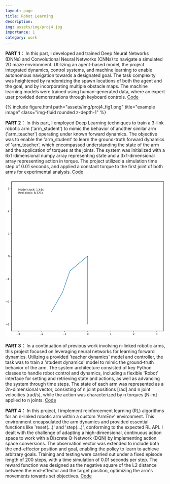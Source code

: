 ```yaml
---
layout: page
title: Robot Learning
description:
img: assets/img/proj4.jpg
importance: 1
category: work
---
```

**PART 1：**
In this part, I developed and trained Deep Neural Networks (DNNs) and Convolutional Neural Networks (CNNs) to navigate a simulated 2D maze environment. Utilizing an agent-based model, the project integrated dynamics, control systems, and machine learning to enable autonomous navigation towards a designated goal. The task complexity was heightened by randomizing the spawn locations of both the agent and the goal, and by incorporating multiple obstacle maps. The machine learning models were trained using human-generated data, where an expert user provided demonstrations through keyboard controls. [Code](https://github.com/AllenWangYi/Robot-Learning-Project/blob/main/%E2%80%9Cmecs6616_Spring2023_Project2_yw3956_ipynb%E2%80%9D.ipynb)
<div class="row">
    <div class="col-sm mt-3 mt-md-0">
        {% include figure.html path="assets/img/proj4_fig1.png" title="example image" class="img-fluid rounded z-depth-1" %}
    </div>
</div>


**PART 2：**
In this part, I employed Deep Learning techniques to train a 3-link robotic arm ('arm_student') to mimic the behavior of another similar arm ('arm_teacher') operating under known forward dynamics. The objective was to enable the 'arm_student' to learn the ground-truth forward dynamics of 'arm_teacher', which encompassed understanding the state of the arm and the application of torques at the joints. The system was initialized with a 6x1-dimensional numpy array representing state and a 3x1-dimensional array representing action in torque. The project utilized a simulation time step of 0.01 seconds, and applied a constant torque to the first joint of both arms for experimental analysis. [Code](https://github.com/AllenWangYi/Robot-Learning-Project/blob/main/%E2%80%9Cmecs6616_Spring2023_Project3_yw3956_ipynb%E2%80%9D.ipynb)
<div class="row justify-content-sm-center align-items-center">
    <div class="col-sm-6 mt-3 mt-md-0">
      <div class="image-with-caption">
        <img class="img-fluid rounded" src="/assets/img/proj4_fig2.png" alt="Your GIF Description Here">
      </div>
      <div class="caption"></div>
    </div>
</div>


**PART 3：**
In a continuation of previous work involving n-linked robotic arms, this project focused on leveraging neural networks for learning forward dynamics. Utilizing a provided 'teacher dynamics' model and controller, the task was to train a 'student dynamics' model to mimic the ground-truth behavior of the arm. The system architecture consisted of key Python classes to handle robot control and dynamics, including a flexible 'Robot' interface for setting and retrieving state and actions, as well as advancing the system through time steps. The state of each arm was represented as a 2n-dimensional vector, consisting of n joint positions [rad] and n joint velocities [rad/s], while the action was characterized by n torques [N-m] applied to n joints. [Code](https://github.com/AllenWangYi/Robot-Learning-Project/blob/main/mece6616_Spring2023_Project4_yw3956.ipynb)

**PART 4：**
In this project, I implement reinforcement learning (RL) algorithms for an n-linked robotic arm within a custom 'ArmEnv' environment. This environment encapsulated the arm dynamics and provided essential functions like 'reset(...)' and 'step(...)', conforming to the expected RL API. I dealt with the challenge of adapting a high-dimensional, continuous action space to work with a Discrete Q-Network (DQN) by implementing action space conversions. The observation vector was extended to include both the end-effector position and goal, enabling the policy to learn to achieve arbitrary goals. Training and testing were carried out under a fixed episode length of 200 steps, with a time simulation of 0.01 seconds per step. The reward function was designed as the negative square of the L2 distance between the end-effector and the target position, optimizing the arm's movements towards set objectives. [Code](https://github.com/AllenWangYi/Robot-Learning-Project/blob/main/mece6616_Spring2023_Project5_yw3956.ipynb)